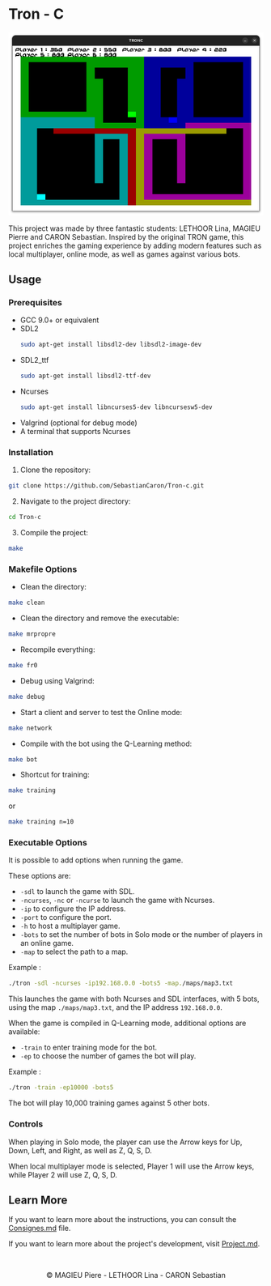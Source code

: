# Tron - C

<p style="text-align:center;">
    <img alt="TRON MADE BY MAGIEU PIERRE, LINA LETHOOR AND SEBASTIAN CARON" src="./res/TRON.png">
</p>

This project was made by three fantastic students: LETHOOR Lina, MAGIEU Pierre and CARON Sebastian. Inspired by the original TRON game, this project enriches the gaming experience by adding modern features such as local multiplayer, online mode, as well as games against various bots.

## Usage

### Prerequisites

- GCC 9.0+ or equivalent
- SDL2
    ```bash
    sudo apt-get install libsdl2-dev libsdl2-image-dev
    ```
- SDL2_ttf
    ```bash
    sudo apt-get install libsdl2-ttf-dev
    ```
- Ncurses
    ```bash
    sudo apt-get install libncurses5-dev libncursesw5-dev 
    ```
- Valgrind (optional for debug mode)
- A terminal that supports Ncurses



### Installation

1. Clone the repository:
```bash
git clone https://github.com/SebastianCaron/Tron-c.git
```

2. Navigate to the project directory:
```bash
cd Tron-c
```

3. Compile the project:
```bash
make
```

### Makefile Options

- Clean the directory:
```bash
make clean
```

- Clean the directory and remove the executable:
```bash
make mrpropre
```

- Recompile everything:
```bash
make fr0
```

- Debug using Valgrind:
```bash
make debug
```

- Start a client and server to test the Online mode:
```bash
make network
```

- Compile with the bot using the Q-Learning method:
```bash
make bot
```

- Shortcut for training:
```bash
make training
```
or
```bash
make training n=10
```

### Executable Options

It is possible to add options when running the game.

These options are:
- `-sdl` to launch the game with SDL.
- `-ncurses`, `-nc` or `-ncurse` to launch the game with Ncurses.
- `-ip` to configure the IP address.
- `-port` to configure the port.
- `-h` to host a multiplayer game.
- `-bots` to set the number of bots in Solo mode or the number of players in an online game.
- `-map` to select the path to a map.

Example : 
```bash
./tron -sdl -ncurses -ip192.168.0.0 -bots5 -map./maps/map3.txt
```

This launches the game with both Ncurses and SDL interfaces, with 5 bots, using the map `./maps/map3.txt`, and the IP address `192.168.0.0`.

When the game is compiled in Q-Learning mode, additional options are available:

- `-train` to enter training mode for the bot.
- `-ep` to choose the number of games the bot will play.

Example : 
```bash
./tron -train -ep10000 -bots5
```

The bot will play 10,000 training games against 5 other bots.



### Controls

When playing in Solo mode, the player can use the Arrow keys for Up, Down, Left, and Right, as well as Z, Q, S, D.

When local multiplayer mode is selected, Player 1 will use the Arrow keys, while Player 2 will use Z, Q, S, D.

## Learn More

If you want to learn more about the instructions, you can consult the [Consignes.md](./Consignes.md) file.

If you want to learn more about the project's development, visit [Project.md](./Project.md).

<br>
<p style="text-align:center;">&copy; MAGIEU Piere - LETHOOR Lina - CARON Sebastian</p>